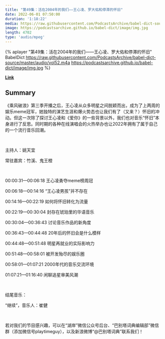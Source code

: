 ```yaml
---
title: "第49集：活在2004年的我们——王心凌、罗大佑和停滞的怀旧"
date: 2022-06-01 07:50:00
duration: '1:18:22'
media: https://raw.githubusercontent.com/PodcastsArchive/babel-dict-source/master/audio/vol52.m4a
image: https://podcastsarchive.github.io/babel-dict/image/img.jpg
length: 4702
type: 'audio/mpeg'
---
```


{% aplayer "第49集：活在2004年的我们——王心凌、罗大佑和停滞的怀旧" BabelDict  https://raw.githubusercontent.com/PodcastsArchive/babel-dict-source/master/audio/vol52.m4a https://podcastsarchive.github.io/babel-dict/image/img.jpg %}

**[Link](https://www.xiaoyuzhoufm.com/episode/62971a47ad687865cc27ec4e)**

## Summary
<p>《乘风破浪》第三季开播之后，王心凌从众多明星之间脱颖而出，成为了上两周的娱乐meme冠军，她独特的演艺生涯和爆火势态也让我们有了（又来？）怀旧的冲动。但这一次除了探讨王心凌和《爱你》的一些背景以外，我们也对音乐“怀旧”本身进行了反思。同时期的各种在线演唱会的火热举办也让2022年拥有了属于自己的一个流行音乐回潮。</p><p><br /></p><p>主持人：姚天宜</p><p>常驻嘉宾：竹溪、鬼王橙</p><p><br /></p><p>00:00:31—00:06:18 王心凌勇夺meme榜周冠</p><p>00:06:18—00:14:16 “王心凌男孩”并不存在</p><p>00:14:16—00:22:19 如何将怀旧转化为流量</p><p>00:22:19—00:30:04 封存在琥珀里的华语音乐</p><p>00:30:04—00:36:43 讨论音乐作品的新角度</p><p>00:36:43—00:44:48 20年后的怀旧会是什么模样</p><p>00:44:48—00:51:48 明星再就业的实际影响力</p><p>00:51:48—00:58:01 被开发殆尽的娱乐圈</p><p>00:58:01—01:07:21 2000年代的音乐交流环境</p><p>01:07:21—01:16:40 闲聊追星审美风潮</p><p><br /></p><p>结尾音乐：</p><p>“继续”，音乐人：崔健</p><p><br /></p><p>若对我们的节目感兴趣，可以在“湖岸”微信公众号后台、“巴别塔词典编辑部”微信群（添加微信号playtimeguy），以及新浪微博“@巴别塔词典”联系我们！</p>
    